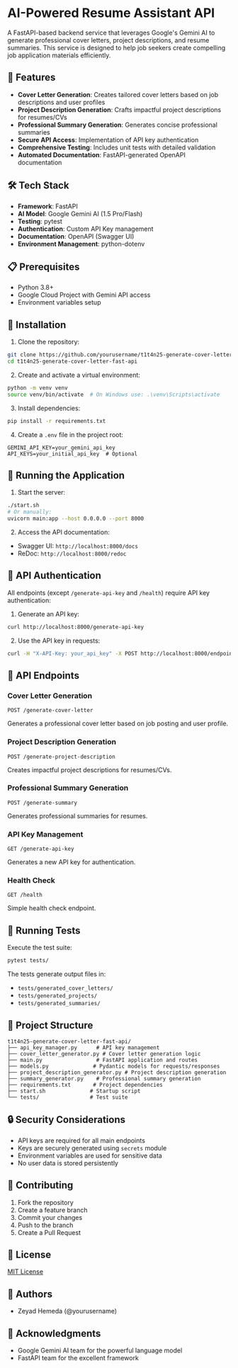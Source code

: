 # AI-Powered Resume Assistant API

A FastAPI-based backend service that leverages Google's Gemini AI to generate professional cover letters, project descriptions, and resume summaries. This service is designed to help job seekers create compelling job application materials efficiently.

## 🚀 Features

- **Cover Letter Generation**: Creates tailored cover letters based on job descriptions and user profiles
- **Project Description Generation**: Crafts impactful project descriptions for resumes/CVs
- **Professional Summary Generation**: Generates concise professional summaries
- **Secure API Access**: Implementation of API key authentication
- **Comprehensive Testing**: Includes unit tests with detailed validation
- **Automated Documentation**: FastAPI-generated OpenAPI documentation

## 🛠️ Tech Stack

- **Framework**: FastAPI
- **AI Model**: Google Gemini AI (1.5 Pro/Flash)
- **Testing**: pytest
- **Authentication**: Custom API Key management
- **Documentation**: OpenAPI (Swagger UI)
- **Environment Management**: python-dotenv

## 📋 Prerequisites

- Python 3.8+
- Google Cloud Project with Gemini API access
- Environment variables setup

## 🔧 Installation

1. Clone the repository:

```bash
git clone https://github.com/yourusername/t1t4n25-generate-cover-letter-fast-api.git
cd t1t4n25-generate-cover-letter-fast-api
```

2. Create and activate a virtual environment:

```bash
python -m venv venv
source venv/bin/activate  # On Windows use: .\venv\Scripts\activate
```

3. Install dependencies:

```bash
pip install -r requirements.txt
```

4. Create a `.env` file in the project root:

```env
GEMINI_API_KEY=your_gemini_api_key
API_KEYS=your_initial_api_key  # Optional
```

## 🚀 Running the Application

1. Start the server:

```bash
./start.sh
# Or manually:
uvicorn main:app --host 0.0.0.0 --port 8000
```

2. Access the API documentation:

- Swagger UI: `http://localhost:8000/docs`
- ReDoc: `http://localhost:8000/redoc`

## 🔑 API Authentication

All endpoints (except `/generate-api-key` and `/health`) require API key authentication:

1. Generate an API key:

```bash
curl http://localhost:8000/generate-api-key
```

2. Use the API key in requests:

```bash
curl -H "X-API-Key: your_api_key" -X POST http://localhost:8000/endpoint
```

## 📝 API Endpoints

### Cover Letter Generation

```http
POST /generate-cover-letter
```

Generates a professional cover letter based on job posting and user profile.

### Project Description Generation

```http
POST /generate-project-description
```

Creates impactful project descriptions for resumes/CVs.

### Professional Summary Generation

```http
POST /generate-summary
```

Generates professional summaries for resumes.

### API Key Management

```http
GET /generate-api-key
```

Generates a new API key for authentication.

### Health Check

```http
GET /health
```

Simple health check endpoint.

## 🧪 Running Tests

Execute the test suite:

```bash
pytest tests/
```

The tests generate output files in:

- `tests/generated_cover_letters/`
- `tests/generated_projects/`
- `tests/generated_summaries/`

## 📁 Project Structure

```
t1t4n25-generate-cover-letter-fast-api/
├── api_key_manager.py      # API key management
├── cover_letter_generator.py # Cover letter generation logic
├── main.py                 # FastAPI application and routes
├── models.py              # Pydantic models for requests/responses
├── project_description_generator.py # Project description generation
├── summary_generator.py    # Professional summary generation
├── requirements.txt       # Project dependencies
├── start.sh              # Startup script
└── tests/                # Test suite
```

## 🔒 Security Considerations

- API keys are required for all main endpoints
- Keys are securely generated using `secrets` module
- Environment variables are used for sensitive data
- No user data is stored persistently

## 🤝 Contributing

1. Fork the repository
2. Create a feature branch
3. Commit your changes
4. Push to the branch
5. Create a Pull Request

## 📄 License

[MIT License](LICENSE)

## 👥 Authors

- Zeyad Hemeda (@yourusername)

## 🙏 Acknowledgments

- Google Gemini AI team for the powerful language model
- FastAPI team for the excellent framework
